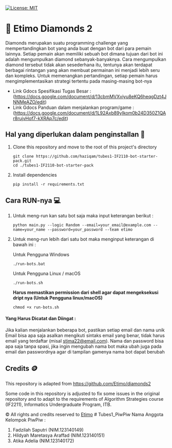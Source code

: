 [![License: MIT](https://img.shields.io/badge/License-MIT-yellow.svg)](https://opensource.org/licenses/MIT)

# 💎 Etimo Diamonds 2

Diamonds merupakan suatu programming challenge yang mempertandingkan bot yang anda buat dengan bot dari para pemain lainnya. Setiap pemain akan memiliki sebuah bot dimana tujuan dari bot ini adalah mengumpulkan diamond sebanyak-banyaknya. Cara mengumpulkan diamond tersebut tidak akan sesederhana itu, tentunya akan terdapat berbagai rintangan yang akan membuat permainan ini menjadi lebih seru dan kompleks. Untuk memenangkan pertandingan, setiap pemain harus mengimplementasikan strategi tertentu pada masing-masing bot-nya

-   Link Gdocs Spesifikasi Tugas Besar : (https://docs.google.com/document/d/13cbmMVXviyu8eKQ6heqgDzt4JNNMeAZO/edit)
-   Link Gdocs Panduan dalam menjalankan program/game : (https://docs.google.com/document/d/1L92Axb89yIkom0b24D350Z1QAr8rujvHof7-kXRAp7c/edit)

## Hal yang diperlukan dalam penginstallan 🔨

1. Clone this repository and move to the root of this project's directory

    ```
    git clone https://github.com/haziqam/tubes1-IF2110-bot-starter-pack.git
    cd ./tubes1-IF2110-bot-starter-pack
    ```

2. Install dependencies

    ```
    pip install -r requirements.txt
    ```

## Cara RUN-nya 💻

1. Untuk meng-run kan satu bot saja maka input keterangan berikut : 

    ```
    python main.py --logic Random --email=your_email@example.com --name=your_name --password=your_password --team etimo
    ```

2. Untuk meng-run lebih dari satu bot maka menginput keterangan di bawah ini : 

    Untuk Pengguna Windows

    ```
    ./run-bots.bat
    ```

    Untuk Pengguna Linux / macOS

    ```
    ./run-bots.sh
    ```

    <b> Harus memastikan permission dari shell agar dapat mengeksekusi dript nya (Untuk Pengguna linux/macOS)</b>

    ```
    chmod +x run-bots.sh
    ```

#### Yang Harus Dicatat dan Diingat : 
Jika kalian menjalankan beberapa bot, pastikan setiap email dan nama unik
Email bisa apa saja asalkan mengikuti sintaks email yang benar, tidak harus email yang terdaftar (misal stima22@email.com). Nama dan password bisa apa saja tanpa spasi, jika ingin mengubah nama bot maka ubah juga pada email dan passwordnya agar di tampilan gamenya nama bot dapat berubah


## Credits 🪙

This repository is adapted from https://github.com/Etimo/diamonds2

Some code in this repository is adjusted to fix some issues in the original repository and to adapt to the requirements of Algorithm Strategies course (IF2211), Informatics Undergraduate Program, ITB.

©️ All rights and credits reserved to [Etimo](https://github.com/Etimo)
#   T u b e s 1 _ P i w P i w 
Nama Anggota Kelompok PiwPiw : 
1. Fadzilah Saputri (NIM.123140149)
2. Hildyah Maretasya Araffad (NIM.123140151)
3. Atika Adelia (NIM.123140172)
 
 
